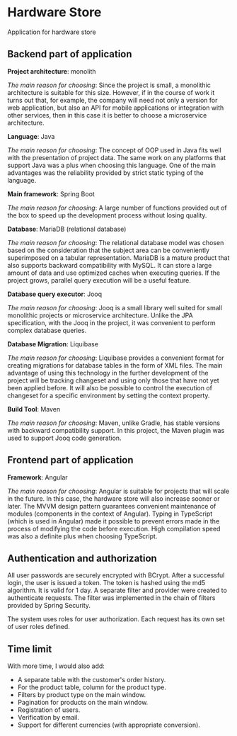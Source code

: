 
# Hardware Store

Application for hardware store



## Backend part of application

**Project architecture**: monolith

_The main reason for choosing_: Since the project is small, a monolithic architecture is suitable for this size. However, if in the course of work it turns out that, for example, the company will need not only a version for web application, but also an API for mobile applications or integration with other services, then in this case it is better to choose a microservice architecture.

**Language**: Java

_The main reason for choosing_: The concept of OOP used in Java fits well with the presentation of project data. The same work on any platforms that support Java was a plus when choosing this language. One of the main advantages was the reliability provided by strict static typing of the language.

**Main framework**: Spring Boot

_The main reason for choosing_: A large number of functions provided out of the box to speed up the development process without losing quality.

**Database**: MariaDB (relational database)

_The main reason for choosing_: The relational database model was chosen based on the consideration that the subject area can be conveniently superimposed on a tabular representation. MariaDB is a mature product that also supports backward compatibility with MySQL. It can store a large amount of data and use optimized caches when executing queries. If the project grows, parallel query execution will be a useful feature.

**Database query executor**: Jooq

_The main reason for choosing_: Jooq is a small library well suited for small monolithic projects or microservice architecture. Unlike the JPA specification, with the Jooq in the project, it was convenient to perform complex database queries.

**Database Migration**: Liquibase

_The main reason for choosing_: Liquibase provides a convenient format for creating migrations for database tables in the form of XML files. The main advantage of using this technology in the further development of the project will be tracking changeset and using only those that have not yet been applied before. It will also be possible to control the execution of changeset for a specific environment by setting the context property.

**Build Tool**: Maven

_The main reason for choosing_: Maven, unlike Gradle, has stable versions with backward compatibility support. In this project, the Maven plugin was used to support Jooq code generation.

## Frontend part of application

**Framework**: Angular

_The main reason for choosing_: Angular is suitable for projects that will scale in the future. In this case, the hardware store will also increase sooner or later.  The MVVM design pattern guarantees convenient maintenance of modules (components in the context of Angular). Typing in TypeScript (which is used in Angular) made it possible to prevent errors made in the process of modifying the code before execution. High compilation speed was also a definite plus when choosing TypeScript.

## Authentication and authorization
All user passwords are securely encrypted with BCrypt. After a successful login, the user is issued a token. The token is hashed using the md5 algorithm. It is valid for 1 day.
A separate filter and provider were created to authenticate requests. The filter was implemented in the chain of filters provided by Spring Security.

The system uses roles for user authorization. Each request has its own set of user roles defined.

## Time limit
With more time, I would also add:

* A separate table with the customer's order history.
* For the product table, column for the product type.
* Filters by product type on the main window.
* Pagination for products on the main window.
* Registration of users.
* Verification by email.
* Support for different currencies (with appropriate conversion).



